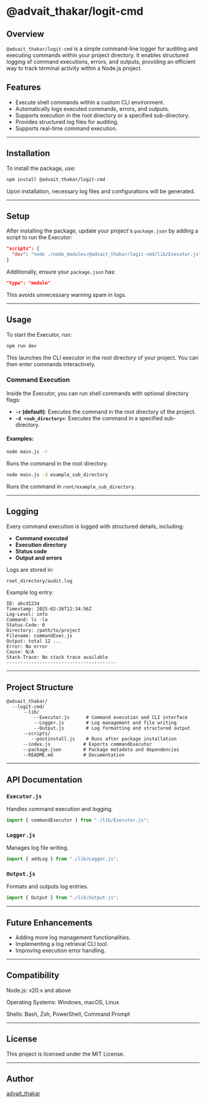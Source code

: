 # @advait_thakar/logit-cmd

## Overview
`@advait_thakar/logit-cmd` is a simple command-line logger for auditing and executing commands within your project directory. It enables structured logging of command executions, errors, and outputs, providing an efficient way to track terminal activity within a Node.js project.

## Features
- Execute shell commands within a custom CLI environment.
- Automatically logs executed commands, errors, and outputs.
- Supports execution in the root directory or a specified sub-directory.
- Provides structured log files for auditing.
- Supports real-time command execution.

---

## Installation
To install the package, use:
```sh
npm install @advait_thakar/logit-cmd
```
Upon installation, necessary log files and configurations will be generated.

---

## Setup
After installing the package, update your project's `package.json` by adding a script to run the Executor:

```json
"scripts": {
  "dev": "node ./node_modules/@advait_thakar/logit-cmd/lib/Executor.js"
}
```

Additionally, ensure your `package.json` has:
```json
"type": "module"
```
This avoids unnecessary warning spam in logs.

---

## Usage
To start the Executor, run:
```sh
npm run dev
```
This launches the CLI executor in the root directory of your project. You can then enter commands interactively.

### Command Execution
Inside the Executor, you can run shell commands with optional directory flags:
- **`-r` (default)**: Executes the command in the root directory of the project.
- **`-d <sub_directory>`**: Executes the command in a specified sub-directory.

#### Examples:
```sh
node main.js -r
```
Runs the command in the root directory.

```sh
node main.js -d example_sub_directory
```
Runs the command in `root/example_sub_directory`.

---

## Logging
Every command execution is logged with structured details, including:
- **Command executed**
- **Execution directory**
- **Status code**
- **Output and errors**

Logs are stored in:
```sh
root_directory/audit.log
```

Example log entry:
```
ID: abcd1234
Timestamp: 2025-02-26T12:34:56Z
Log-Level: info
Command: ls -la
Status-Code: 0
Directory: /path/to/project
Filename: commandExec.js
Output: total 12 ...
Error: No error
Cause: N/A
Stack-Trace: No stack trace available
----------------------------------------
```

---

## Project Structure
```
@advait_thakar/
  --logit-cmd/
      --lib/
          --Executor.js      # Command execution and CLI interface
          --Logger.js        # Log management and file writing
          --Output.js        # Log formatting and structured output
      --scripts/
         --postinstall.js    # Runs after package installation
      --index.js            # Exports commandExecutor
      --package.json        # Package metadata and dependencies
      --README.md           # Documentation
```

---

## API Documentation
### `Executor.js`
Handles command execution and logging.
```js
import { commandExecutor } from "./lib/Executor.js";
```

### `Logger.js`
Manages log file writing.
```js
import { addLog } from "./lib/Logger.js";
```

### `Output.js`
Formats and outputs log entries.
```js
import { Output } from "./lib/Output.js";
```

---

## Future Enhancements
- Adding more log management functionalities.
- Implementing a log retrieval CLI tool.
- Improving execution error handling.

---

## Compatibility

Node.js: v20.x and above

Operating Systems: Windows, macOS, Linux

Shells: Bash, Zsh, PowerShell, Command Prompt

---

## License

This project is licensed under the MIT License.

---

## Author
[advait_thakar](https://github.com/advait_thakar)


